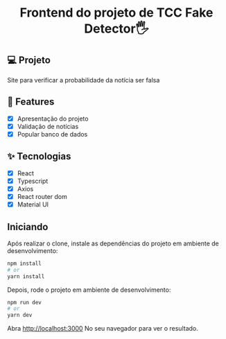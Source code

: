 <h1 align="center"> Frontend do projeto de TCC Fake Detector🖐</h1>

## 💻 Projeto
Site para verificar a probabilidade da notícia ser falsa

## 🔨 Features

- [X] Apresentação do projeto
- [X] Validação de notícias  
- [X] Popular banco de dados

## ✨ Tecnologias

- [X] React
- [X] Typescript
- [X] Axios
- [X] React router dom
- [X] Material UI

## Iniciando

Após realizar o clone, instale as dependências do projeto em ambiente de desenvolvimento:

```bash
npm install
# or
yarn install
```

Depois, rode o projeto em ambiente de desenvolvimento:

```bash
npm run dev
# or
yarn dev
```

Abra [http://localhost:3000](http://localhost:3000) No seu navegador para ver o resultado.